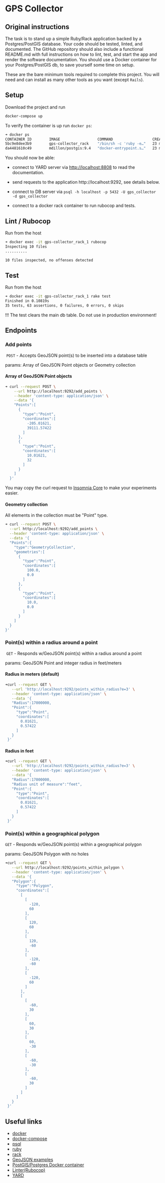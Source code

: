 # GPS Collector

## Original instructions

The task is to stand up a simple Ruby/Rack application backed by a
Postgres/PostGIS database. Your code should be tested, linted, and documented.
The GitHub repository should also include a functional README.md with full
instructions on how to lint, test, and start the app and render the software
documentation. You should use a Docker container for your Postgres/PostGIS db,
to save yourself some time on setup. 

These are the bare minimum tools required to complete this project. You will
need and can install as many other tools as you want (except `Rails`).

## Setup
Download the project and run
 
```bash
docker-compose up
```

To verify the container is up run `docker ps`:

```bash
➜ docker ps
CONTAINER ID        IMAGE                 COMMAND                  CREATED             STATUS              PORTS                                            NAMES
5bc9e8dee3b9        gps-collector_rack    "/bin/sh -c 'ruby -e…"   23 minutes ago      Up 23 minutes       0.0.0.0:8808->8808/tcp, 0.0.0.0:9292->9292/tcp   gps-collector_rack_1
da4481610c49        mdillon/postgis:9.4   "docker-entrypoint.s…"   23 minutes ago      Up 23 minutes       0.0.0.0:5432->5432/tcp                           gps_collector_db
```

You should now be able:

- connect to YARD server via [http://localhost:8808](http://localhost:8808/docs/GpsCollector) to read the documentation.

- send requests to the application http://localhost:9292, see details below.

- connect to DB server via `psql -h localhost -p 5432 -U gps_collector -d gps_collector`

- connect to a docker rack container to run rubocop and tests.

## Lint / Rubocop

Run from the host
 
```bash
➜ docker exec -it gps-collector_rack_1 rubocop
Inspecting 10 files
..........

10 files inspected, no offenses detected
```

## Test

Run from the host
 
```bash
➜ docker exec -it gps-collector_rack_1 rake test 
Finished in 0.10819s
35 tests, 63 assertions, 0 failures, 0 errors, 0 skips
```

!!! The test clears the main db table. Do not use in production environment!

## Endpoints

### Add points
​
`POST` - Accepts GeoJSON point(s) to be inserted into a database table

params: Array of GeoJSON Point objects or Geometry collection

#### Array of GeoJSON Point objects

```bash
➜ curl --request POST \
    --url http://localhost:9292/add_points \
    --header 'content-type: application/json' \
    --data '{
    "Points":[
      {
        "type":"Point",
        "coordinates":[
          -205.01621,
          39111.57422
        ]
      },
      {
        "type":"Point",
        "coordinates":[
          10.01621,
          32
        ]
      }
    ]
  }'
```

You may copy the curl request to [Insomnia Core](https://insomnia.rest/) to make your experiments easier. 
 
#### Geometry collection

All elements in the collection must be "Point" type.
    
```bash
➜ curl --request POST \
  --url http://localhost:9292/add_points \
  --header 'content-type: application/json' \
  --data '{
  "Points":{
    "type":"GeometryCollection",
    "geometries":[
      {
        "type":"Point",
        "coordinates":[
          100.0,
          0.0
        ]
      },
      {
        "type":"Point",
        "coordinates":[
          10.0,
          0.0
        ]
      }
    ]
  }
}'
```

### Point(s) within a radius around a point
​
`GET` - Responds w/GeoJSON point(s) within a radius around a point

params: GeoJSON Point and integer radius in feet/meters

#### Radius in meters (default)

```bash
➜curl --request GET \
   --url 'http://localhost:9292/points_within_radius?e=3' \
   --header 'content-type: application/json' \
   --data '{
   "Radius":17000000,
   "Point":{
     "type":"Point",
     "coordinates":[
       0.01621,
       0.57422
     ]
   }
 }'
```

#### Radius in feet

```bash
➜curl --request GET \
   --url 'http://localhost:9292/points_within_radius?e=3' \
   --header 'content-type: application/json' \
   --data '{
   "Radius":17000000,
   "Radius unit of measure":"feet",
   "Point":{
     "type":"Point",
     "coordinates":[
       0.01621,
       0.57422
     ]
   }
 }'
```

### Point(s) within a geographical polygon

`GET` - Responds w/GeoJSON point(s) within a geographical polygon

params: GeoJSON Polygon with no holes

```bash
➜curl --request GET \
   --url http://localhost:9292/points_within_polygon \
   --header 'content-type: application/json' \
   --data '{
   "Polygon":{
     "type":"Polygon",
     "coordinates":[
       [
         [
           -120,
           60
         ],
         [
           120,
           60
         ],
         [
           120,
           -60
         ],
         [
           -120,
           -60
         ],
         [
           -120,
           60
         ]
       ],
       [
         [
           -60,
           30
         ],
         [
           60,
           30
         ],
         [
           60,
           -30
         ],
         [
           -60,
           -30
         ],
         [
           -60,
           30
         ]
       ]
     ]
   }
 }'
```


## Useful links
- [docker](https://docs.docker.com/install/)
- [docker-compose](https://docs.docker.com/compose/install/)
- [psql](https://www.postgresql.org/download/)
- [ruby](https://www.ruby-lang.org/en/downloads/)
- [rack](https://github.com/rack/rack)
- [GeoJSON examples](https://tools.ietf.org/html/rfc7946#appendix-A)
- [PostGIS/Postgres Docker container](https://hub.docker.com/r/mdillon/postgis)
- [Linter(Rubocop)](https://docs.rubocop.org/en/stable/)
- [YARD](https://yardoc.org)
